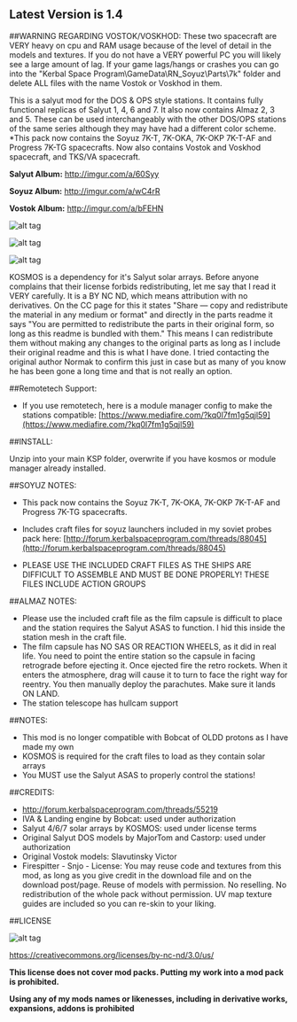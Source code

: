 ## Latest Version is 1.4

##WARNING REGARDING VOSTOK/VOSKHOD: These two spacecraft are VERY heavy on cpu and RAM usage because of the level of detail in the models and textures. If you do not have a VERY powerful PC you will likely see a large amount of lag. If your game lags/hangs or crashes you can go into the "Kerbal Space Program\GameData\RN_Soyuz\Parts\7k" folder and delete ALL files with the name Vostok or Voskhod in them.

This is a salyut mod for the DOS & OPS style stations. It contains fully functional replicas of Salyut 1, 4, 6 and 7. It also now contains Almaz 2, 3 and 5. These can be used interchangeably with the other DOS/OPS stations of the same series although they may have had a different color scheme. *This pack now contains the Soyuz 7K-T, 7K-OKA, 7K-OKP 7K-T-AF and Progress 7K-TG spacecrafts. Now also contains Vostok and Voskhod spacecraft, and TKS/VA spacecraft.

**Salyut Album:** http://imgur.com/a/60Syy

**Soyuz Album:** http://imgur.com/a/wC4rR

**Vostok Album:** http://imgur.com/a/bFEHN

![alt tag](http://i.imgur.com/ERD8gW4.png)

![alt tag](http://i.imgur.com/SP42EPv.png)

![alt tag](http://i.imgur.com/1yCAxG2.png)

KOSMOS is a dependency for it's Salyut solar arrays. Before anyone complains that their license forbids redistributing, let me say that I read it VERY carefully. It is a BY NC ND, which means attribution with no derivatives. On the CC page for this it states "Share — copy and redistribute the material in any medium or format" and directly in the parts readme it says "You are permitted to redistribute the parts in their original form, so long as this readme is bundled with them." This means I can redistribute them without making any changes to the original parts as long as I include their original readme and this is what I have done. I tried contacting the original author Normak to confirm this just in case but as many of you know he has been gone a long time and that is not really an option.

##Remotetech Support:
* If you use remotetech, here is a module manager config to make the stations compatible: [https://www.mediafire.com/?kq0l7fm1g5qjl59](https://www.mediafire.com/?kq0l7fm1g5qjl59)

##INSTALL:

Unzip into your main KSP folder, overwrite if you have kosmos or module manager already installed.

##SOYUZ NOTES:

* This pack now contains the Soyuz 7K-T, 7K-OKA, 7K-OKP 7K-T-AF and Progress 7K-TG spacecrafts.
* Includes craft files for soyuz launchers included in my soviet probes pack here: [http://forum.kerbalspaceprogram.com/threads/88045](http://forum.kerbalspaceprogram.com/threads/88045)

* PLEASE USE THE INCLUDED CRAFT FILES AS THE SHIPS ARE DIFFICULT TO ASSEMBLE AND MUST BE DONE PROPERLY! THESE FILES INCLUDE ACTION GROUPS


##ALMAZ NOTES:
* Please use the included craft file as the film capsule is difficult to place and the station requires the Salyut ASAS to function. I hid this inside the station mesh in the craft file.
* The film capsule has NO SAS OR REACTION WHEELS, as it did in real life. You need to point the entire station so the capsule in facing retrograde before ejecting it. Once ejected fire the retro rockets. When it enters the atmosphere, drag will cause it to turn to face the right way for reentry. You then manually deploy the parachutes. Make sure it lands ON LAND.
* The station telescope has hullcam support


##NOTES:

* This mod is no longer compatible with Bobcat of OLDD protons as I have made my own
* KOSMOS is required for the craft files to load as they contain solar arrays
* You MUST use the Salyut ASAS to properly control the stations!

##CREDITS:

* http://forum.kerbalspaceprogram.com/threads/55219
* IVA & Landing engine by Bobcat: used under authorization
* Salyut 4/6/7 solar arrays by KOSMOS: used under license terms
* Original Salyut DOS models by MajorTom and Castorp: used under authorization 
* Original Vostok models: Slavutinsky Victor
* Firespitter - Snjo - License: You may reuse code and textures from this mod, as long as you give credit in the download file and on the download post/page. Reuse of models with permission. No reselling. No redistribution of the whole pack without permission. UV map texture guides are included so you can re-skin to your liking.

##LICENSE

![alt tag](https://licensebuttons.net/l/by-nc-nd/3.0/88x31.png)

https://creativecommons.org/licenses/by-nc-nd/3.0/us/

**This license does not cover mod packs. Putting my work into a mod pack is prohibited.**

**Using any of my mods names or likenesses, including in derivative works, expansions, addons is prohibited**
